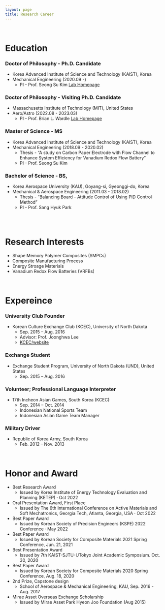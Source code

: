 ```yaml
---
layout: page
title: Research Career
---
```


<br/>

# Education

### Doctor of Philosophy - Ph.D. Candidate
* Korea Advanced Institute of Science and Technology (KAIST), Korea
* Mechanical Engineering (2020.09 -)
  * PI - Prof. Seong Su Kim [Lab Homepage](http://mdam.kaist.ac.kr)

### Doctor of Philosophy - Visiting Ph.D. Candidate
* Massachusetts Institute of Technology (MIT), United States
* Aero/Astro (2022.08 - 2023.03)
  * PI - Prof. Brian L. Wardle [Lab Homepage](http://necstlab.mit.edu/)

### Master of Science - MS
* Korea Advanced Institute of Science and Technology (KAIST), Korea
* Mechanical Engineering (2018.09 - 2020.02)
  * Thesis - “A study on Carbon Paper Electrode with Flow Channel to Enhance System Efficiency for Vanadium Redox Flow Battery”
  * PI - Prof. Seong Su Kim

### Bachelor of Science - BS, 
* Korea Aerospace University (KAU), Goyang-si, Gyeonggi-do, Korea
* Mechanical & Aerospace Engineering (2011.03 - 2018.02)
  * Thesis - “Balancing Board - Attitude Control of Using PID Control Method”
  * PI - Prof. Sang Hyuk Park

<br/>
<br/>

# Research Interests

* Shape Memory Polymer Composites (SMPCs)
* Composite Manufacturing Process
* Energy Stroage Materials
* Vanadium Redox Flow Batteries (VRFBs)


<br/>

# Expereince




### University Club Founder

* Korean Culture Exchange Club (KCEC), University of North Dakota
  * Sep. 2015 – Aug. 2016
  * Advisor: Prof. Joonghwa Lee
  * [KCEC/website](https://involvement.und.edu/organization/KCEC)

### Exchange Student

* Exchange Student Program, University of North Dakota (UND), United States
  * Sep. 2015 – Aug. 2016

### Volunteer; Professional Language Interpreter

* 17th Incheon Asian Games, South Korea (KCEC)
  * Sep. 2014 – Oct. 2014
  * Indonesian National Sports Team
  * Indonesian Asian Game Team Manager


### Military Driver

* Republic of Korea Army, South Korea
  * Feb. 2012 – Nov. 2013


<br/>

# Honor and Award


* Best Research Award
  * Issued by Korea Institute of Energy Technology Evaluation and Planning (KETEP) · Oct 2022
* Oral Presentation Award, First Place
  * Issued by The 6th International Conference on Active Materials and Soft Mechatronics, Georgia Tech, Atlanta, Georgia, USA · Oct 2022
* Best Paper Award
  * Issued by Korean Society of Precision Engineers (KSPE) 2022 Conference · May 2022
* Best Paper Award
  * Issued by Korean Society for Composite Materials 2021 Spring Conference, Jun. 21, 2021
* Best Presentation Award
  * Issued by 7th KAIST-SJTU-UTokyo Joint Academic Symposium. Oct. 30, 2020
* Best Paper Award
  * Issued by Korean Society for Composite Materials 2020 Spring Conference, Aug. 18, 2020
* 2nd Prize, Capstone design
  * School of Aerospace & Mechanical Engineering, KAU, Sep. 2016 - Aug. 2017
* Mirae Asset Overseas Exchange Scholarship
  * Issued by Mirae Asset Park Hyeon Joo Foundation (Aug 2015)
